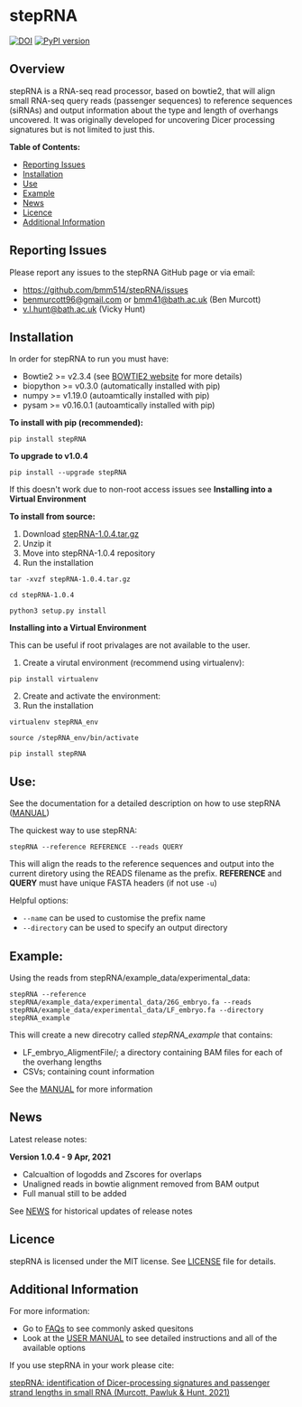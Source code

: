# stepRNA
[![DOI](https://zenodo.org/badge/331932770.svg)](https://zenodo.org/badge/latestdoi/331932770)
[![PyPI version](https://badge.fury.io/py/stepRNA.svg)](https://badge.fury.io/py/stepRNA)

## Overview

stepRNA is a RNA-seq read processor, based on bowtie2, that will align small RNA-seq query reads (passenger sequences) to reference sequences (siRNAs) and output information about the type and length of overhangs uncovered. It was originally developed for uncovering Dicer processing signatures but is not limited to just this.

**Table of Contents:**
- [Reporting Issues](#Reporting-Issues)
- [Installation](#Installation)
- [Use](#Use)
- [Example](#Example)
- [News](#News)
- [Licence](#Licence)
- [Additional Information](#Additional-Information)

## Reporting Issues

Please report any issues to the stepRNA GitHub page or via email:
- https://github.com/bmm514/stepRNA/issues
- benmurcott96@gmail.com or bmm41@bath.ac.uk (Ben Murcott)
- v.l.hunt@bath.ac.uk (Vicky Hunt)

## Installation

In order for stepRNA to run you must have:
- Bowtie2 >= v2.3.4 (see [BOWTIE2 website](http://bowtie-bio.sourceforge.net/bowtie2/index.shtml) for more details)
- biopython >= v0.3.0 (automatically installed with pip)
- numpy >= v1.19.0 (autoamtically installed with pip)
- pysam >= v0.16.0.1 (autoamtically installed with pip)

**To install with pip (recommended):**

```pip install stepRNA```


**To upgrade to v1.0.4**

```pip install --upgrade stepRNA```


If this doesn't work due to non-root access issues see **Installing into a Virtual Environment**

**To install from source:**

1) Download [stepRNA-1.0.4.tar.gz](https://pypi.org/project/stepRNA/#files)
2) Unzip it
3) Move into stepRNA-1.0.4 repository
4) Run the installation

```
tar -xvzf stepRNA-1.0.4.tar.gz

cd stepRNA-1.0.4

python3 setup.py install
```

**Installing into a Virtual Environment**

This can be useful if root privalages are not available to the user.

1) Create a virutal environment (recommend using virtualenv):

```pip install virtualenv```

2) Create and activate the environment:
3) Run the installation 

```
virtualenv stepRNA_env

source /stepRNA_env/bin/activate

pip install stepRNA
```

## Use:

See the documentation for a detailed description on how to use stepRNA ([MANUAL](URL_LINK))

The quickest way to use stepRNA:

```stepRNA --reference REFERENCE --reads QUERY```
 
This will align the reads to the reference sequences and output into the current diretory using the READS filename as the prefix. **REFERENCE** and **QUERY** must have unique FASTA headers (if not use ```-u```)

Helpful options:
- ```--name``` can be used to customise the prefix name
- ```--directory``` can be used to specify an output directory

## Example:

Using the reads from stepRNA/example_data/experimental_data:

```stepRNA --reference stepRNA/example_data/experimental_data/26G_embryo.fa --reads stepRNA/example_data/experimental_data/LF_embryo.fa --directory stepRNA_example```

This will create a new direcotry called *stepRNA_example* that contains:
- LF_embryo_AligmentFile/; a directory containing BAM files for each of the overhang lengths
- CSVs; containing count information

See the [MANUAL](URL_LINK) for more information

## News

Latest release notes:

**Version 1.0.4 - 9 Apr, 2021**

- Calcualtion of logodds and Zscores for overlaps
- Unaligned reads in bowtie alignment removed from BAM output 
- Full manual still to be added

See [NEWS](./NEWS.md) for historical updates of release notes

## Licence

stepRNA is licensed under the MIT license.  See [LICENSE](./LICENSE) file for details.

## Additional Information

For more information:
- Go to [FAQs](./FAQs.md) to see commonly asked quesitons
- Look at the [USER MANUAL](URL_LINK) to see detailed instructions and all of the available options

If you use stepRNA in your work please cite:

[stepRNA: identification of Dicer-processing signatures and passenger strand lengths in small RNA (Murcott, Pawluk & Hunt, 2021)](URL_LINK)
